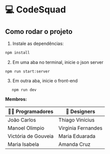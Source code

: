 # 💻 CodeSquad

## Como rodar o projeto

1. Instale as dependências:

```bash
npm install
```

2. Em uma aba no terminal, inicie o json server

```
npm run start:server

```

3. Em outra aba, inicie o front-end

```
   npm run dev
```

**Membros:**

| 👨‍💻 Programadores    | 🎨 Designers       |
| ------------------- | ------------------ |
| João Carlos         | Thiago Vinícius    |
| Manoel Olimpio      | Virginia Fernandes |
| Victória de Gouveia | Maria Eduarada     |
| Maria Isabela       | Amanda Cruz        |
